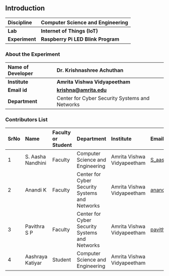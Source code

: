 ## Introduction


<b>Discipline | <b>Computer Science and Engineering
:--|:--|
<b> Lab | <b> Internet of Things (IoT) 
<b> Experiment|     <b> Raspberry Pi LED Blink Program

### About the Experiment 

<b>Name of Developer | <b> Dr. Krishnashree Achuthan
:--|:--|
<b> Institute | <b>  Amrita Vishwa Vidyapeetham 
<b> Email id|     <b>    krishna@amrita.edu
<b> Department |   Center for Cyber Security Systems and Networks


### Contributors List

SrNo | Name | Faculty or Student | Department| Institute | Email id
:--|:--|:--|:--|:--|:--|
1 | S. Aasha Nandhini| Faculty | Computer Science and Engineering | Amrita Vishwa Vidyapeetham | S_aashanandhini@ch.amrita.edu.in
2 | Anandi K | Faculty | Center for Cyber Security Systems and Networks| Amrita Vishwa Vidyapeetham | anandik@am.amrita.edu
3 | Pavithra S P |Faculty | Center for Cyber Security Systems and Networks |Amrita Vishwa Vidyapeetham | pavithrasp@am.amrita.edu
4| Aashraya Katiyar |Student| Computer Science and Engineering |Amrita Vishwa Vidyapeetham |

